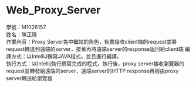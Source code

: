 # Web_Proxy_Server
學號：M1026157  
姓名：陳正隆  
作業內容：Proxy Server為中繼站的角色，負責接收client端的request並將request轉送到遠端的server，接著再將遠端server的response返回給client端
編譯方式：以IntelliJ撰寫JAVA程式，並且進行編譯。  
執行方式：以Intellij執行撰寫完成的程式，執行後，proxy server接收瀏覽器的request並轉發給遠端的server，遠端server的HTTP response再經由proxy server轉送給瀏覽器
